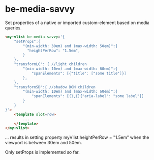 # be-media-savvy

Set properties of a native or imported custom-element based on media queries.

```html
<my-vlist be-media-savvy='{
    "setProps":{
        "(min-width: 30em) and (max-width: 50em)":{
          "heightPerRow": "1.5em",
        }
    },
    "transformLC": { //light children
        "(min-width: 10em) and (max-width: 60em)":{
            "spanElements": [{"title": ["some title"]}]
        },
    },
    "transformSD":{ //shadow DOM children
        "(min-width: 10em) and (max-width: 60em)":{
            "spanElements": [{},{}{"aria-label": "some label"}]
        }
    }
}'>
    <template slot=row>
        ...
    </template>
</my-vlist>
```

... results in setting property myVlist.heightPerRow = "1.5em" when the viewport is between 30em and 50em.

Only setProps is implemented so far.
